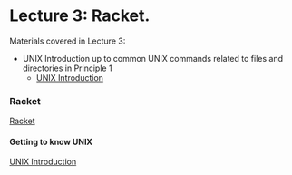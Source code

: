 # Lecture 3: Racket.

Materials covered in Lecture 3:
* UNIX Introduction up to common UNIX commands related to files and directories in Principle 1
    * [UNIX Introduction](UNIX.md)

### Racket

[Racket](racket.md)

#### Getting to know UNIX

[UNIX Introduction](UNIX.md)